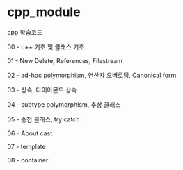 # cpp_module
cpp 학습코드

00 - c++ 기초 및 클래스 기초

01 - New Delete, References, Filestream

02 - ad-hoc polymorphism, 연산자 오버로딩, Canonical form

03 - 상속, 다이아몬드 상속

04 - subtype polymorphism, 추상 클래스

05 - 중첩 클래스, try catch

06 - About cast

07 - template

08 - container
